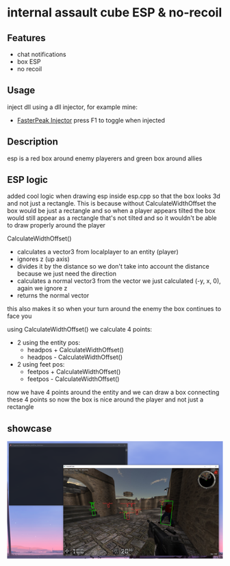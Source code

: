 # internal assault cube ESP & no-recoil

## Features
- chat notifications
- box ESP
- no recoil

## Usage
inject dll using a dll injector, for example mine:
- [FasterPeak Injector](https://github.com/speedaru/fasterpeak-injector)
press F1 to toggle when injected

## Description
esp is a red box around enemy playerers and green box around allies

## ESP logic
added cool logic when drawing esp inside esp.cpp so that the box looks 3d and not just a rectangle.
This is because without CalculateWidthOffset the box would be just a rectangle and so when a player appears
tilted the box would still appear as a rectangle that's not tilted and so it wouldn't be able to draw properly around the player

CalculateWidthOffset()
- calculates a vector3 from localplayer to an entity (player)
- ignores z (up axis)
- divides it by the distance so we don't take into account the distance because we just need the direction
- calculates a normal vector3 from the vector we just calculated (-y, x, 0), again we ignore z
- returns the normal vector

this also makes it so when your turn around the enemy the box continues to face you

using CalculateWidthOffset() we calculate 4 points:
- 2 using the entity pos:
    - headpos + CalculateWidthOffset()
    - headpos - CalculateWidthOffset()
- 2 using feet pos:
    - feetpos + CalculateWidthOffset()
    - feetpos - CalculateWidthOffset()

now we have 4 points around the entity and we can draw a box connecting these 4 points so now the box is nice around the player and not just a rectangle

## showcase
![image_alt](https://github.com/speedaru/ac-esp1/blob/main/showcase.png?raw=true)
